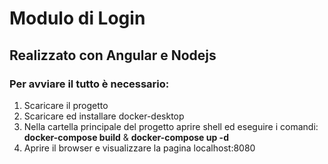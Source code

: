 # Modulo di Login
## Realizzato con Angular e Nodejs
### Per avviare il tutto è necessario:
1. Scaricare il progetto
1. Scaricare ed installare docker-desktop
1. Nella cartella principale del progetto aprire shell ed eseguire i comandi: **docker-compose build** & **docker-compose up -d**
1. Aprire il browser e visualizzare la pagina localhost:8080